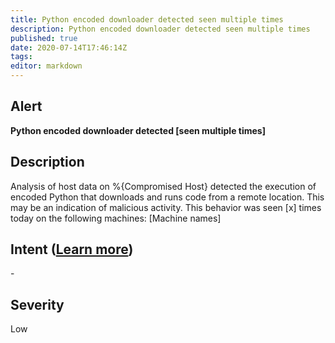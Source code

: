 ```yaml
---
title: Python encoded downloader detected seen multiple times
description: Python encoded downloader detected seen multiple times
published: true
date: 2020-07-14T17:46:14Z
tags:
editor: markdown
---
```


## Alert
**Python encoded downloader detected [seen multiple times]**

## Description
Analysis of host data on %{Compromised Host} detected the execution of encoded Python that downloads and runs code from a remote location. This may be an indication of malicious activity. This behavior was seen [x] times today on the following machines: [Machine names]

## Intent ([Learn more](/public/security/alerts/intentions.md))
\-

## Severity
Low




